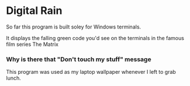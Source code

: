# Digital Rain

So far this program is built soley for Windows terminals.

It displays the falling green code you'd see on the terminals in the famous film series The Matrix

### Why is there that "Don't touch my stuff" message
This program was used as my laptop wallpaper whenever I left to grab lunch.
